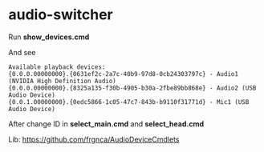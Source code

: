 # audio-switcher

Run **show_devices.cmd**

And see
```
Available playback devices:
{0.0.0.00000000}.{0631ef2c-2a7c-40b9-97d8-0cb24303797c} - Audio1 (NVIDIA High Definition Audio)
{0.0.0.00000000}.{8325a135-f30b-4905-b30a-2fbe89bb868e} - Audio2 (USB Audio Device)
{0.0.1.00000000}.{0edc5866-1c05-47c7-843b-b9110f31771d} - Mic1 (USB Audio Device)
```

After change ID in **select_main.cmd** and **select_head.cmd**

Lib: https://github.com/frgnca/AudioDeviceCmdlets
